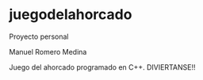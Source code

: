 # juegodelahorcado
Proyecto personal

Manuel Romero Medina

Juego del ahorcado programado en C++. DIVIERTANSE!!
